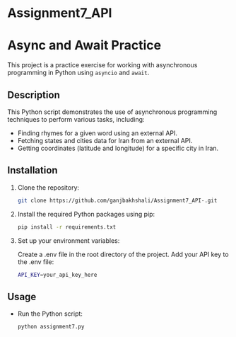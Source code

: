 # Assignment7_API
# Async and Await Practice

This project is a practice exercise for working with asynchronous programming in Python using `asyncio` and `await`.

## Description

This Python script demonstrates the use of asynchronous programming techniques to perform various tasks, including:
- Finding rhymes for a given word using an external API.
- Fetching states and cities data for Iran from an external API.
- Getting coordinates (latitude and longitude) for a specific city in Iran.

## Installation

1. Clone the repository:

   ```bash
   git clone https://github.com/ganjbakhshali/Assignment7_API-.git
   ```

2. Install the required Python packages using pip:

    ```bash
    pip install -r requirements.txt
    ```

3. Set up your environment variables:

    Create a .env file in the root directory of the project.
    Add your API key to the .env file:
    ```bash
    API_KEY=your_api_key_here
    ```
## Usage
* Run the Python script:

    ```bash
    python assignment7.py
    ```



